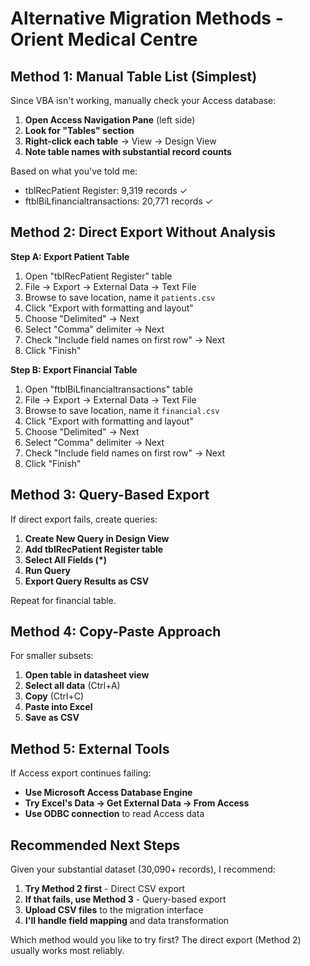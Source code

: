 # Alternative Migration Methods - Orient Medical Centre

## Method 1: Manual Table List (Simplest)

Since VBA isn't working, manually check your Access database:

1. **Open Access Navigation Pane** (left side)
2. **Look for "Tables" section**
3. **Right-click each table** → View → Design View
4. **Note table names with substantial record counts**

Based on what you've told me:
- tblRecPatient Register: 9,319 records ✓
- ftblBiLfinancialtransactions: 20,771 records ✓

## Method 2: Direct Export Without Analysis

**Step A: Export Patient Table**
1. Open "tblRecPatient Register" table
2. File → Export → External Data → Text File
3. Browse to save location, name it `patients.csv`
4. Click "Export with formatting and layout"
5. Choose "Delimited" → Next
6. Select "Comma" delimiter → Next  
7. Check "Include field names on first row" → Next
8. Click "Finish"

**Step B: Export Financial Table**
1. Open "ftblBiLfinancialtransactions" table
2. File → Export → External Data → Text File
3. Browse to save location, name it `financial.csv`
4. Click "Export with formatting and layout"
5. Choose "Delimited" → Next
6. Select "Comma" delimiter → Next
7. Check "Include field names on first row" → Next
8. Click "Finish"

## Method 3: Query-Based Export

If direct export fails, create queries:

1. **Create New Query in Design View**
2. **Add tblRecPatient Register table**
3. **Select All Fields (*)**
4. **Run Query**
5. **Export Query Results as CSV**

Repeat for financial table.

## Method 4: Copy-Paste Approach

For smaller subsets:
1. **Open table in datasheet view**
2. **Select all data** (Ctrl+A)
3. **Copy** (Ctrl+C)
4. **Paste into Excel**
5. **Save as CSV**

## Method 5: External Tools

If Access export continues failing:
- **Use Microsoft Access Database Engine**
- **Try Excel's Data → Get External Data → From Access**
- **Use ODBC connection** to read Access data

## Recommended Next Steps

Given your substantial dataset (30,090+ records), I recommend:

1. **Try Method 2 first** - Direct CSV export
2. **If that fails, use Method 3** - Query-based export
3. **Upload CSV files** to the migration interface
4. **I'll handle field mapping** and data transformation

Which method would you like to try first? The direct export (Method 2) usually works most reliably.